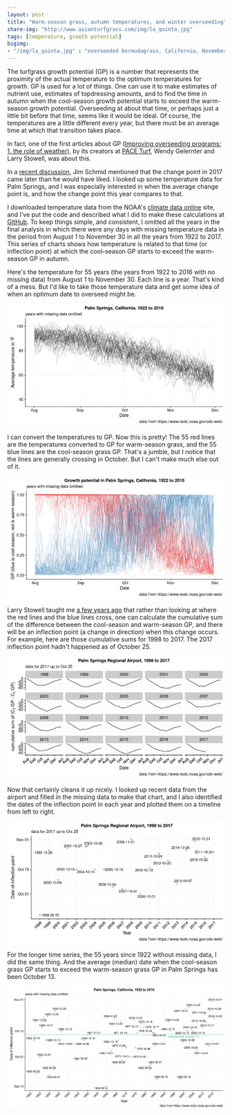 ```yaml
---
layout: post
title: "Warm-season grass, autumn temperatures, and winter overseeding"
share-img: "http://www.asianturfgrass.com/img/la_quinta.jpg"
tags: [temperature, growth potential]
bigimg:
- "/img/la_quinta.jpg" : "overseeded bermudagrass, California, November"
---
```


The turfgrass growth potential (GP) is a number that represents the proximity of the actual temperature to the optimum temperatures for growth. GP is used for a lot of things. One can use it to make estimates of nutrient use, estimates of topdressing amounts, and to find the time in autumn when the cool-season growth potential starts to exceed the warm-season growth potential. Overseeding at about that time, or perhaps just a little bit before that time, seems like it would be ideal. Of course, the temperatures are a little different every year, but there must be an average time at which that transition takes place. 

In fact, one of the first articles about GP ([Improving overseeding programs: 1. the role of weather](http://tic.msu.edu/tgif/flink?recno=102720)), by its creators at [PACE Turf](https://www.paceturf.org/), Wendy Gelernter and Larry Stowell, was about this.

In a [recent discussion](https://twitter.com/paceturf/status/925856403213901824), Jim Schmid mentioned that the change point in 2017 came later than he would have liked. I looked up some temperature data for Palm Springs, and I was especially interested in when the average change point is, and how the change point this year compares to that. 

I downloaded temperature data from the NOAA's [climate data online](https://www.ncdc.noaa.gov/cdo-web/search) site, and I've put the code and described what I did to make these calculations at [GitHub](https://github.com/micahwoods/gp_inflection). To keep things simple, and consistent, I omitted all the years in the final analysis in which there were any days with missing temperature data in the period from August 1 to November 30 in all the years from 1922 to 2017. This series of charts shows how temperature is related to that time (or inflection point) at which the cool-season GP starts to exceed the warm-season GP in autumn.

Here's the temperature for 55 years (the years from 1922 to 2016 with no missing data) from August 1 to November 30. Each line is a year. That's kind of a mess. But I'd like to take those temperature data and get some idea of when an optimum date to overseed might be.

![temperature 55 years Palm Springs](/img/temperature_55_palm_springs.png)

I can convert the temperatures to GP. Now this is pretty! The 55 red lines are the temperatures converted to GP for warm-season grass, and the 55 blue lines are the cool-season grass GP. That's a jumble, but I notice that the lines are generally crossing in October. But I can't make much else out of it.

![GP for 55 years in Palm Springs](/img/gp.png)

Larry Stowell taught me [a few years ago](http://www.seminar.asianturfgrass.com/20140224_overseeding_growth_potential_charts.html) that rather than looking at where the red lines and the blue lines cross, one can calculate the cumulative sum of the difference between the cool-season and warm-season GP, and there will be an inflection point (a change in direction) when this change occurs. For example, here are those cumulative sums for 1998 to 2017. The 2017 inflection point hadn't happened as of October 25.

![inflection points for 20 years](/img/inflection_airport.png)

Now that certainly cleans it up nicely. I looked up recent data from the airport and filled in the missing data to make that chart, and I also identified the dates of the inflection point in each year and plotted them on a timeline from left to right.

![date of inflection past 20 years](/img/date_inflection_palm_springs.png)

For the longer time series, the 55 years since 1922 without missing data, I did the same thing. And the average (median) date when the cool-season grass GP starts to exceed the warm-season grass GP in Palm Springs has been October 13.

![55 years of inflection dates](/img/palm_springs_inflection.png)
